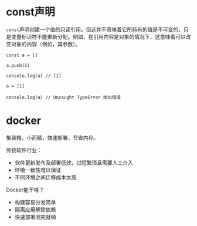 # const声明

`const`声明创建一个值的只读引用。但这并不意味着它所持有的值是不可变的，只是变量标识符不能重新分配。例如，在引用内容是对象的情况下，这意味着可以改变对象的内容（例如，其参数）。

```
const a = []

a.push(1)

console.log(a) // [1]

a = [1]

console.log(a) // Uncaught TypeError 抛出错误

```

# docker

集装箱，小而精，快速部署，节省内存。

传统软件行业：

* 软件更新发布及部署低效，过程繁琐且需要人工介入
* 环境一致性难以保证
* 不同环境之间迁移成本太高

Docker能干啥？

* 构建容易分发简单
* 隔离应用解除依赖
* 快速部署测完就销

